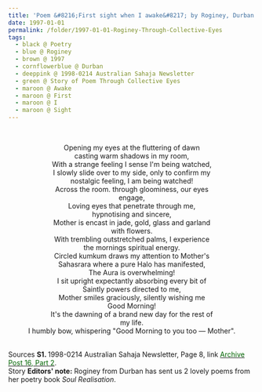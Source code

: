 ```yaml
---
title: 'Poem &#8216;First sight when I awake&#8217; by Roginey, Durban from 1998-0214 Australian Sahaja Newsletter, Page 8'
date: 1997-01-01
permalink: /folder/1997-01-01-Roginey-Through-Collective-Eyes
tags:
  - black @ Poetry
  - blue @ Roginey
  - brown @ 1997
  - cornflowerblue @ Durban  
  - deeppink @ 1998-0214 Australian Sahaja Newsletter
  - green @ Story of Poem Through Collective Eyes
  - maroon @ Awake
  - maroon @ First
  - maroon @ I
  - maroon @ Sight
---
```


<br>

<p style="text-align:center;">
Opening my eyes at the fluttering of dawn<br>
casting warm shadows in my room,<br>
With a strange feeling I sense I'm being watched,<br>
I slowly slide over to my side, only to confirm my<br>
nostalgic feeling, I am being watched!<br>
Across the room. through gloominess, our eyes<br>
engage,<br>
Loving eyes that penetrate through me,<br>
hypnotising and sincere,<br>
Mother is encast in jade, gold, glass and garland<br>
with flowers.<br>
With trembling outstretched palms, I experience<br>
the mornings spiritual energy.<br>
Circled kumkum draws my attention to Mother's<br>
Sahasrara where a pure Halo has manifested,<br>
The Aura is overwhelming!<br>
I sit upright expectantly absorbing every bit of<br>
Saintly powers directed to me,<br>
Mother smiles graciously, silently wishing me<br>
Good Morning!<br>
It's the dawning of a brand new day for the rest of<br>
my life.<br>
I humbly bow, whispering "Good Morning to you too — Mother".<br>
</p>

<br>

<wave-list>
<list-title color="DarkSeaGreen" width="40">Sources</list-title>
  <list-item color="BlanchedAlmond"  width="280"><b>S1. </b> 1998-0214 Australian Sahaja Newsletter, Page 8, link <a href="https://seven-teams.github.io/archives/2023/1215"><font color="DarkGreen">Archive Post 16, Part 2</font></a>.</list-item>
</wave-list>

<br>

<wave-list>
<list-title color="DarkSeaGreen" width="25">Story</list-title>
  <list-item color="BlanchedAlmond" width="280"><b>Editors' note:</b> Roginey from Durban has sent us 2 lovely poems from her poetry book <i>Soul Realisation</i>.</list-item>
</wave-list>